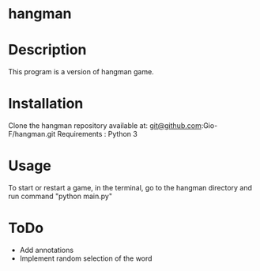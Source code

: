 # hangman

# Description
This program is a version of hangman game. 

# Installation
Clone the hangman repository available at: git@github.com:Gio-F/hangman.git
Requirements : Python 3

# Usage
To start or restart a game, in the terminal, go to the hangman directory and run command "python main.py"

# ToDo
- Add annotations
- Implement random selection of the word


